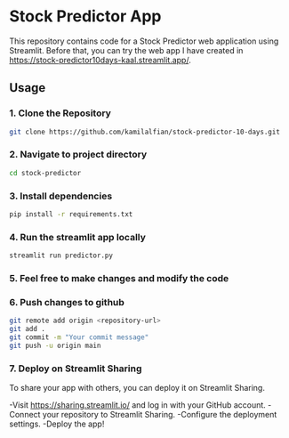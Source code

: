 # Stock Predictor App

This repository contains code for a Stock Predictor web application using Streamlit. Before that, you can try the web app I have created in https://stock-predictor10days-kaal.streamlit.app/.

## Usage

### 1. Clone the Repository

```bash
git clone https://github.com/kamilalfian/stock-predictor-10-days.git
```

### 2. Navigate to project directory

```bash
cd stock-predictor
```

### 3. Install dependencies

```bash
pip install -r requirements.txt
```

### 4. Run the streamlit app locally

```bash
streamlit run predictor.py
```

### 5. Feel free to make changes and modify the code

### 6. Push changes to github

```bash
git remote add origin <repository-url>
git add .
git commit -m "Your commit message"
git push -u origin main
```

### 7. Deploy on Streamlit Sharing
To share your app with others, you can deploy it on Streamlit Sharing.

-Visit https://sharing.streamlit.io/ and log in with your GitHub account.
-Connect your repository to Streamlit Sharing.
-Configure the deployment settings.
-Deploy the app!
